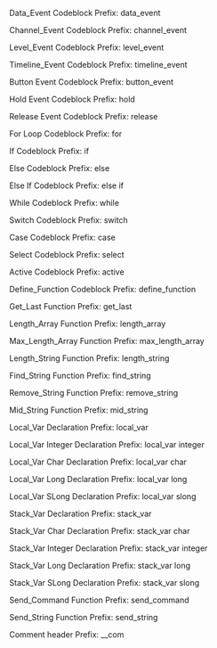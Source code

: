 Data_Event Codeblock
Prefix: data_event

Channel_Event Codeblock
Prefix: channel_event

Level_Event Codeblock
Prefix: level_event

Timeline_Event Codeblock
Prefix: timeline_event

Button Event Codeblock
Prefix: button_event

Hold Event Codeblock
Prefix: hold

Release Event Codeblock
Prefix: release

For Loop Codeblock
Prefix: for

If Codeblock
Prefix: if

Else Codeblock
Prefix: else

Else If Codeblock
Prefix: else if

While Codeblock
Prefix: while

Switch Codeblock
Prefix: switch

Case Codeblock
Prefix: case

Select Codeblock
Prefix: select

Active Codeblock
Prefix: active

Define_Function Codeblock
Prefix: define_function

Get_Last Function
Prefix: get_last

Length_Array Function
Prefix: length_array

Max_Length_Array Function
Prefix: max_length_array

Length_String Function
Prefix: length_string

Find_String Function
Prefix: find_string

Remove_String Function
Prefix: remove_string

Mid_String Function
Prefix: mid_string

Local_Var Declaration
Prefix: local_var

Local_Var Integer Declaration
Prefix: local_var integer

Local_Var Char Declaration
Prefix: local_var char

Local_Var Long Declaration
Prefix: local_var long

Local_Var SLong Declaration
Prefix: local_var slong

Stack_Var Declaration
Prefix: stack_var

Stack_Var Char Declaration
Prefix: stack_var char

Stack_Var Integer Declaration
Prefix: stack_var integer

Stack_Var Long Declaration
Prefix: stack_var long

Stack_Var SLong Declaration
Prefix: stack_var slong

Send_Command Function
Prefix: send_command

Send_String Function
Prefix: send_string

Comment header
Prefix: __com

